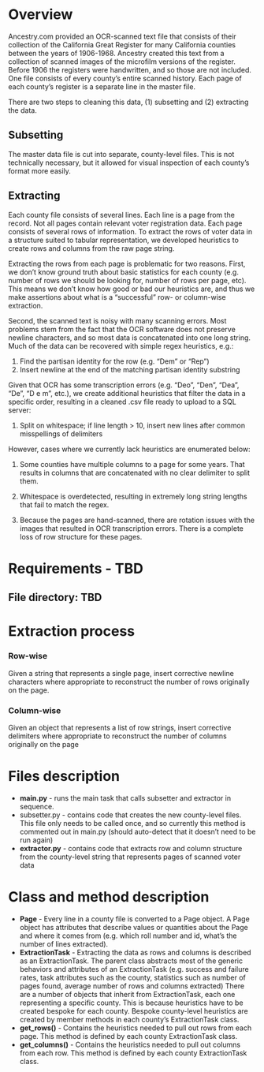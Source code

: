 # Overview

Ancestry.com provided an OCR-scanned text file that consists of their collection of the California Great Register for many California counties between the years of 1906-1968.  Ancestry created this text from a collection of scanned images of the microfilm versions of the register.  Before 1906 the registers were handwritten, and so those are not included.  One file consists of every county’s entire scanned history.  Each page of each county’s register is a separate line in the master file.

There are two steps to cleaning this data, (1) subsetting and (2) extracting the data.

## Subsetting

The master data file is cut into separate, county-level files.  This is not technically necessary, but it allowed for visual inspection of each county’s format more easily.

## Extracting

Each county file consists of several lines.  Each line is a page from the record.  Not all pages contain relevant voter registration data.  Each page consists of several rows of information.  To extract the rows of voter data in a structure suited to tabular representation, we developed heuristics to create rows and columns from the raw page string.

Extracting the rows from each page is problematic for two reasons.  First, we don’t know ground truth about basic statistics for each county (e.g. number of rows we should be looking for, number of rows per page, etc).  This means we don’t know how good or bad our heuristics are, and thus we make assertions about what is a “successful” row- or column-wise extraction.

Second, the scanned text is noisy with many scanning errors.  Most problems stem from the fact that the OCR software does not preserve newline characters, and so most data is concatenated into one long string.  Much of the data can be recovered with simple regex heuristics, e.g.:  

1. Find the partisan identity for the row (e.g. “Dem” or “Rep”) 
2. Insert newline at the end of the matching partisan identity substring

Given that OCR has some transcription errors (e.g. “Deo”, “Den”, “Dea”, “De”, “D e m”, etc.), we create additional heuristics that filter the data in a specific order, resulting in a cleaned .csv file ready to upload to a SQL server:

1. Split on whitespace; if line length > 10, insert new lines after common misspellings of delimiters

However, cases where we currently lack heuristics are enumerated below:

1. Some counties have multiple columns to a page for some years.  That results in columns that are concatenated with no clear delimiter to split them.

2. Whitespace is overdetected, resulting in extremely long string lengths that fail to match the regex.

3. Because the pages are hand-scanned, there are rotation issues with the images that resulted in OCR transcription errors.  There is a complete loss of row structure for these pages.

# Requirements - TBD
## File directory: TBD

# Extraction process

### Row-wise

Given a string that represents a single page, insert corrective newline characters where appropriate to reconstruct the number of rows originally on the page.  

### Column-wise

Given an object that represents a list of row strings, insert corrective delimiters where appropriate to reconstruct the number of columns originally on the page

# Files description

- **main.py** - runs the main task that calls subsetter and extractor in sequence.  
- subsetter.py - contains code that creates the new county-level files.  This file only needs to be called once, and so currently this method is commented out in main.py (should auto-detect that it doesn’t need to be run again)
- **extractor.py** - contains code that extracts row and column structure from the county-level string that represents pages of scanned voter data

# Class and method description

- **Page** - Every line in a county file is converted to a Page object.  A Page object has attributes that describe values or quantities about the Page and where it comes from (e.g. which roll number and id, what’s the number of lines extracted).
- **ExtractionTask** - Extracting the data as rows and columns is described as an ExtractionTask.  The parent class abstracts most of the generic behaviors and attributes of an ExtractionTask (e.g. success and failure rates, task attributes such as the county, statistics such as number of pages found, average number of rows and columns extracted) There are a number of objects that inherit from ExtractionTask, each one representing a specific county.  This is because heuristics have to be created bespoke for each county.  Bespoke county-level heuristics are created by member methods in each county’s ExtractionTask class.
- **get_rows()** - Contains the heuristics needed to pull out rows from each page.  This method is defined by each county ExtractionTask class.
- **get_columns()** - Contains the heuristics needed to pull out columns from each row.  This method is defined by each county ExtractionTask class.




